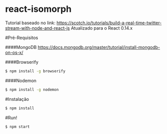 # react-isomorph
Tutorial baseado no link: https://scotch.io/tutorials/build-a-real-time-twitter-stream-with-node-and-react-js Atualizado para o React 0.14.x 

#Pré-Requisitos

####MongoDB
https://docs.mongodb.org/master/tutorial/install-mongodb-on-os-x/

####Browserify
```sh
$ npm install -g browserify
```

####Nodemon
```sh
$ npm install -g nodemon
```


#Instalação

```sh
$ npm install
```

#Run!

```sh
$ npm start
```

